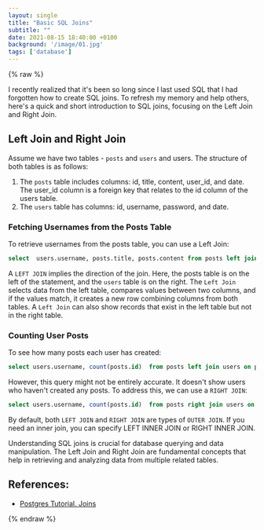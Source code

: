 ```yaml
---
layout: single
title: "Basic SQL Joins" 
subtitle: ""
date: 2021-08-15 18:40:00 +0100
background: '/image/01.jpg'
tags: ['database']
---
```


{% raw %}

I recently realized that it's been so long since I last used SQL that I had forgotten how to create SQL joins. To refresh my memory and help others, here's a quick and short introduction to SQL joins, focusing on the Left Join and Right Join.

## Left Join and Right Join
Assume we have two tables - ``posts`` and ``users`` and users. The structure of both tables is as follows:

1. The ``posts`` table includes columns: id, title, content, user_id, and date. The user_id column is a foreign key that relates to the id column of the users table.
2. The ``users`` table has columns: id, username, password, and date.

### Fetching Usernames from the Posts Table
To retrieve usernames from the posts table, you can use a Left Join:

````sql
select  users.username, posts.title, posts.content from posts left join users on posts.user_id = users.id
````

A ``LEFT JOIN`` implies the direction of the join. Here, the posts table is on the left of the statement, and the ``users`` table is on the right. The ``Left Join`` selects data from the left table, compares values between two columns, and if the values match, it creates a new row combining columns from both tables. A ``Left Join`` can also show records that exist in the left table but not in the right table.


### Counting User Posts
To see how many posts each user has created:

````sql
select users.username, count(posts.id)  from posts left join users on posts.owner_id = users.id group by users.id
````

However, this query might not be entirely accurate. It doesn't show users who haven't created any posts. To address this, we can use a ``RIGHT JOIN``:

````sql
select users.username, count(posts.id)  from posts right join users on posts.owner_id = users.id group by users.id
````

By default, both ``LEFT JOIN`` and ``RIGHT JOIN`` are types of ``OUTER JOIN``. If you need an inner join, you can specify LEFT INNER JOIN or RIGHT INNER JOIN.

Understanding SQL joins is crucial for database querying and data manipulation. The Left Join and Right Join are fundamental concepts that help in retrieving and analyzing data from multiple related tables.

## References:
- [Postgres Tutorial. Joins](https://www.postgresqltutorial.com/postgresql-joins/)

{% endraw %}

